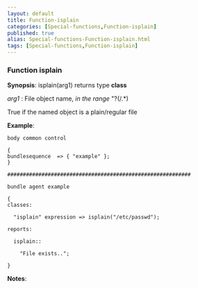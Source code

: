 ```yaml
---
layout: default
title: Function-isplain
categories: [Special-functions,Function-isplain]
published: true
alias: Special-functions-Function-isplain.html
tags: [Special-functions,Function-isplain]
---
```


### Function isplain

**Synopsis**: isplain(arg1) returns type **class**

  
 *arg1* : File object name, *in the range* "?(/.\*)   

True if the named object is a plain/regular file

**Example**:  
   

```cf3
body common control

{
bundlesequence  => { "example" };
}

###########################################################

bundle agent example

{     
classes:

  "isplain" expression => isplain("/etc/passwd");

reports:

  isplain::

    "File exists..";

}
```

**Notes**:  
   
